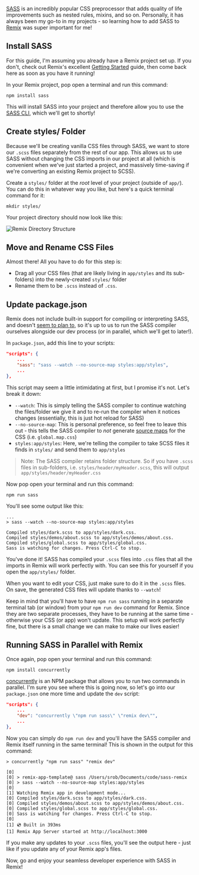 [SASS](https://sass-lang.com/) is an incredibly popular CSS preprocessor that adds quality of life improvements such as nested rules, mixins, and so on. Personally, it has always been my go-to in my projects - so learning how to add SASS to [Remix](https://remix.run/) was super important for me!

## Install SASS
For this guide, I'm assuming you already have a Remix project set up. If you don't, check out Remix's excellent [Getting Started](https://remix.run/docs/en/v1#getting-started) guide, then come back here as soon as you have it running!

In your Remix project, pop open a terminal and run this command: 

```
npm install sass
```

This will install SASS into your project and therefore allow you to use the [SASS CLI](https://sass-lang.com/documentation/cli/dart-sass), which we'll get to shortly!

## Create styles/ Folder
Because we'll be creating vanilla CSS files through SASS, we want to store our `.scss` files separately from the rest of our app. This allows us to use SASS without changing the CSS imports in our project at all (which is convenient when we've just started a project, and massively time-saving if we're converting an existing Remix project to SCSS).

Create a `styles/` folder at the _root_ level of your project (outside of `app/`). You can do this in whatever way you like, but here's a quick terminal command for it: 

```
mkdir styles/
```

Your project directory should now look like this:

![Remix Directory Structure](v1638662582/scss-remix-directory-structure.png)

## Move and Rename CSS Files
Almost there! All you have to do for this step is:
- Drag all your CSS files (that are likely living in `app/styles` and its sub-folders) into the newly-created `styles/` folder
- Rename them to be `.scss` instead of `.css`. 


## Update package.json
Remix does not include built-in support for compiling or interpreting SASS, and doesn't [seem to plan to](https://github.com/remix-run/remix/issues/707#issuecomment-980678098), so it's up to us to run the SASS compiler ourselves alongside our dev process (or in parallel, which we'll get to later!).

In `package.json`, add this line to your scripts:

```json
"scripts": {
	...
	"sass": "sass --watch --no-source-map styles:app/styles",
	...
},
```

This script may seem a little intimidating at first, but I promise it's not. Let's break it down:

- `--watch`: This is simply telling the SASS compiler to continue watching the files/folder we give it and to re-run the compiler when it notices changes (essentially, this is just hot reload for SASS)
- `--no-source-map`: This is personal preference, so feel free to leave this out - this tells the SASS compiler to _not_ generate [source maps](https://css-tricks.com/should-i-use-source-maps-in-production/) for the CSS (i.e. `global.map.css`)
- `styles:app/styles`: Here, we're telling the compiler to take SCSS files it finds in `styles/` and send them to `app/styles`

> Note: The SASS compiler retains folder structure. So if you have `.scss` files in sub-folders, i.e. `styles/header/myHeader.scss`, this will output `app/styles/header/myHeader.css`

Now pop open your terminal and run this command:

```
npm run sass
```

You'll see some output like this:

```
...
> sass --watch --no-source-map styles:app/styles

Compiled styles/dark.scss to app/styles/dark.css.
Compiled styles/demos/about.scss to app/styles/demos/about.css.
Compiled styles/global.scss to app/styles/global.css.
Sass is watching for changes. Press Ctrl-C to stop.
```

You've done it! SASS has compiled your `.scss` files into `.css` files that all the imports in Remix will work perfectly with. You can see this for yourself if you open the `app/styles/` folder. 

When you want to edit your CSS, just make sure to do it in the `.scss` files. On save, the generated CSS files will update thanks to `--watch`!

Keep in mind that you'll have to have `npm run sass` running in a separate terminal tab (or window) from your `npm run dev` command for Remix. Since they are two separate processes, they have to be running at the same time - otherwise your CSS (or app) won't update.  This setup will work perfectly fine, but there is a small change we can make to make our lives easier!

## Running SASS in Parallel with Remix
Once again, pop open your terminal and run this command:

```
npm install concurrently
```

[concurrently](https://www.npmjs.com/package/concurrently) is an NPM package that allows you to run two commands in parallel. I'm sure you see where this is going now, so let's go into our `package.json` one more time and update the `dev` script:

```json
"scripts": {
	...
    "dev": "concurrently \"npm run sass\" \"remix dev\"",
	...
},
```

Now you can simply do `npm run dev` and you'll have the SASS compiler and Remix itself running in the same terminal! This is shown in the output for this command:

```
> concurrently "npm run sass" "remix dev"

[0] 
[0] > remix-app-template@ sass /Users/srob/Documents/code/sass-remix
[0] > sass --watch --no-source-map styles:app/styles
[0] 
[1] Watching Remix app in development mode...
[0] Compiled styles/dark.scss to app/styles/dark.css.
[0] Compiled styles/demos/about.scss to app/styles/demos/about.css.
[0] Compiled styles/global.scss to app/styles/global.css.
[0] Sass is watching for changes. Press Ctrl-C to stop.
[0] 
[1] 💿 Built in 393ms
[1] Remix App Server started at http://localhost:3000
```

If you make any updates to your `.scss` files, you'll see the output here - just like if you update any of your Remix app's files. 

Now, go and enjoy your seamless developer experience with SASS in Remix!